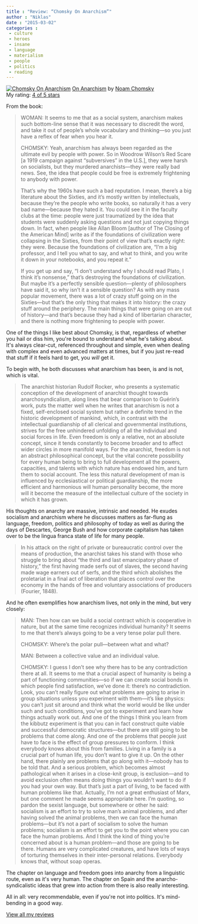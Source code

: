 ```yaml
---
title : "Review: “Chomsky On Anarchism”"
author : "Niklas"
date : "2015-03-02"
categories : 
 - culture
 - heroes
 - insane
 - language
 - materialism
 - people
 - politics
 - reading
---
```


[![Chomsky On Anarchism](https://niklasblog.com/wp-content/81A1fFWqLEL._SL1500_-717x1024.jpg)](https://niklasblog.com/wp-content/81A1fFWqLEL._SL1500_.jpg) [On Anarchism](http://www.goodreads.com/book/show/17290815) by [Noam Chomsky](http://www.goodreads.com/author/show/2476)  
My rating: [4 of 5 stars](http://www.goodreads.com/review/show/1203268570)  
  
From the book:

> WOMAN: It seems to me that as a social system, anarchism makes such bottom-line sense that it was necessary to discredit the word, and take it out of people’s whole vocabulary and thinking—so you just have a reflex of fear when you hear it.
> 
> CHOMSKY: Yeah, anarchism has always been regarded as the ultimate evil by people with power. So in Woodrow Wilson’s Red Scare \[a 1919 campaign against “subversives” in the U.S.\], they were harsh on socialists, but they murdered anarchists—they were really bad news. See, the idea that people could be free is extremely frightening to anybody with power.
> 
> That’s why the 1960s have such a bad reputation. I mean, there’s a big literature about the Sixties, and it’s mostly written by intellectuals, because they’re the people who write books, so naturally it has a very bad name—because they hated it. You could see it in the faculty clubs at the time: people were just traumatized by the idea that students were suddenly asking questions and not just copying things down. In fact, when people like Allan Bloom \[author of The Closing of the American Mind\] write as if the foundations of civilization were collapsing in the Sixties, from their point of view that’s exactly right: they were. Because the foundations of civilization are, “I’m a big professor, and I tell you what to say, and what to think, and you write it down in your notebooks, and you repeat it.”
> 
> If you get up and say, “I don’t understand why I should read Plato, I think it’s nonsense,” that’s destroying the foundations of civilization. But maybe it’s a perfectly sensible question—plenty of philosophers have said it, so why isn’t it a sensible question? As with any mass popular movement, there was a lot of crazy stuff going on in the Sixties—but that’s the only thing that makes it into history: the crazy stuff around the periphery. The main things that were going on are out of history—and that’s because they had a kind of libertarian character, and there is nothing more frightening to people with power.

One of the things I like best about Chomsky, is that, regardless of whether you hail or diss him, you're bound to understand what he's talking about. It's always clear-cut, referenced throughout and simple, even when dealing with complex and even advanced matters at times, but if you just re-read that stuff if it feels hard to get, you _will_ get it.

To begin with, he both discusses what anarchism has been, is and is not, which is vital.

> The anarchist historian Rudolf Rocker, who presents a systematic conception of the development of anarchist thought towards anarchosyndicalism, along lines that bear comparison to Guérin’s work, puts the matter well when he writes that anarchism is not a fixed, self-enclosed social system but rather a definite trend in the historic development of mankind, which, in contrast with the intellectual guardianship of all clerical and governmental institutions, strives for the free unhindered unfolding of all the individual and social forces in life. Even freedom is only a relative, not an absolute concept, since it tends constantly to become broader and to affect wider circles in more manifold ways. For the anarchist, freedom is not an abstract philosophical concept, but the vital concrete possibility for every human being to bring to full development all the powers, capacities, and talents with which nature has endowed him, and turn them to social account. The less this natural development of man is influenced by ecclesiastical or political guardianship, the more efficient and harmonious will human personality become, the more will it become the measure of the intellectual culture of the society in which it has grown.

His thoughts on anarchy are massive, intrinsic and needed. He exudes socialism and anarchism where he discusses matters as far-flung as language, freedom, politics and philosophy of today as well as during the days of Descartes, George Bush and how corporate capitalism has taken over to be the lingua franca state of life for many people.

> In his attack on the right of private or bureaucratic control over the means of production, the anarchist takes his stand with those who struggle to bring about “the third and last emancipatory phase of history,” the first having made serfs out of slaves, the second having made wage earners out of serfs, and the third which abolishes the proletariat in a final act of liberation that places control over the economy in the hands of free and voluntary associations of producers (Fourier, 1848).

And he often exemplifies how anarchism lives, not only in the mind, but very closely:

> MAN: Then how can we build a social contract which is cooperative in nature, but at the same time recognizes individual humanity? It seems to me that there’s always going to be a very tense polar pull there.
> 
> CHOMSKY: Where’s the polar pull—between what and what?
> 
> MAN: Between a collective value and an individual value.
> 
> CHOMSKY: I guess I don’t see why there has to be any contradiction there at all. It seems to me that a crucial aspect of humanity is being a part of functioning communities—so if we can create social bonds in which people find satisfaction, we’ve done it: there’s no contradiction. Look, you can’t really figure out what problems are going to arise in group situations unless you experiment with them—it’s like physics: you can’t just sit around and think what the world would be like under such and such conditions, you’ve got to experiment and learn how things actually work out. And one of the things I think you learn from the kibbutz experiment is that you can in fact construct quite viable and successful democratic structures—but there are still going to be problems that come along. And one of the problems that people just have to face is the effect of group pressures to conform. I think everybody knows about this from families. Living in a family is a crucial part of human life, you don’t want to give it up. On the other hand, there plainly are problems that go along with it—nobody has to be told that. And a serious problem, which becomes almost pathological when it arises in a close-knit group, is exclusion—and to avoid exclusion often means doing things you wouldn’t want to do if you had your own way. But that’s just a part of living, to be faced with human problems like that. Actually, I’m not a great enthusiast of Marx, but one comment he made seems appropriate here. I’m quoting, so pardon the sexist language, but somewhere or other he said: socialism is an effort to try to solve man’s animal problems, and after having solved the animal problems, then we can face the human problems—but it’s not a part of socialism to solve the human problems; socialism is an effort to get you to the point where you can face the human problems. And I think the kind of thing you’re concerned about is a human problem—and those are going to be there. Humans are very complicated creatures, and have lots of ways of torturing themselves in their inter-personal relations. Everybody knows that, without soap operas.

The chapter on language and freedom goes into anarchy from a linguistic route, even as it's very human. The chapter on Spain and the anarcho-syndicalistic ideas that grew into action from there is also really interesting.

All in all: very recommendable, even if you're not into politics. It's mind-bending in a good way.  
  
[View all my reviews](http://www.goodreads.com/review/show/1203268570)
